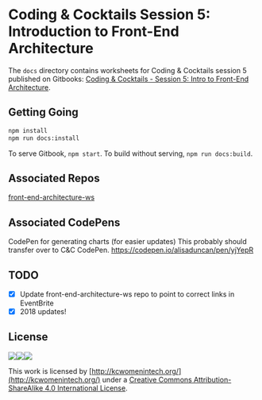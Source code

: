 # Coding & Cocktails Session 5: Introduction to Front-End Architecture

The `docs` directory contains worksheets for Coding & Cocktails session 5 published on Gitbooks: [Coding & Cocktails - Session 5: Intro to Front-End Architecture](https://www.gitbook.com/book/codingandcocktailskc/session-5-intro-to-front-end-architecture/details).

## Getting Going

```bash
npm install
npm run docs:install
```
To serve Gitbook, `npm start`.
To build without serving, `npm run docs:build`.

## Associated Repos
[front-end-architecture-ws](https://github.com/KansasCityWomeninTechnology/front-end-architecture-ws) 

## Associated CodePens 
CodePen for generating charts (for easier updates) This probably should transfer over to C&C CodePen.
https://codepen.io/alisaduncan/pen/yjYepR

## TODO
- [x] Update front-end-architecture-ws repo to point to correct links in EventBrite
- [x] 2018 updates!

## License
![](https://lh6.googleusercontent.com/osprAumZLusoNUcKnPtOWMijWYLZ8ydrUS0gMTvMCoyhSVBd69InqiXqQjc7fH8iQiVbZLXvyyvPZXwKjeyHuPnrd2zJT1mYLa1WoziryvxOo0q7nvMnpfeeVPBgfqW0bnp1--wa)![](https://lh5.googleusercontent.com/AZZipN4uXuU6FkxA0zLbrq9EwMhky22oNI8UtjQ2-Kgzy64Jmbij_IKUwXDcqGjnHWSMg9h3ii2Dx_SLI871nVn56NyF1VnmDbkEL2m9sJ_9YYGpNC8kdiYepai1jAZLEWWt8iTW)![](https://lh6.googleusercontent.com/GSxH81qYzBJkBR39GbviwKcwxem0RbN8XTx_6BOHgziQ6OomnG-au25ZSdiNQ4rX2p2HanRGa8_SzTPhJ3SKW-Vrs6fJ8N9s0FLq1EVSwUZXrLZuUVONachwFWwqTr6PMpn1csnu)

This work is licensed by [http://kcwomenintech.org/](http://kcwomenintech.org/) under a [Creative Commons Attribution-ShareAlike 4.0 International License](http://creativecommons.org/licenses/by-sa/4.0/).
